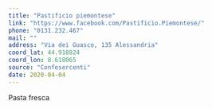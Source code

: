 ```yaml
---
title: "Pastificio piemontese"
link: "https://www.facebook.com/Pastificio.Piemontese/"
phone: "0131.232.467"
mail: ""
address: "Via dei Guasco, 135 Alessandria"
coord_lat: 44.918824
coord_lon: 8.618065
source: "Confesercenti"
date: 2020-04-04
---
```


Pasta fresca
